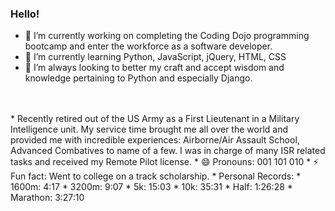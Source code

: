 ### Hello! 
* 🔭 I’m currently working on completing the Coding Dojo programming bootcamp and enter the workforce as a software developer. 
* 🌱 I’m currently learning Python, JavaScript, jQuery, HTML, CSS
* 🤔 I’m always looking to better my craft and accept wisdom and knowledge pertaining to Python and especially Django.<br /><br />
<br />
* Recently retired out of the US Army as a First Lieutenant in a Military Intelligence unit. My service time brought me all over the world and provided me with incredible experiences: Airborne/Air Assault School, Advanced Combatives to name of a few. I was in charge of many ISR related tasks and received my Remote Pilot license.
* 😄 Pronouns: 001 101 010
* ⚡ Fun fact: Went to college on a track scholarship. 
* Personal Records:
  * 1600m:  4:17
  * 3200m: 9:07
  * 5k: 15:03
  * 10k: 35:31
  * Half: 1:26:28
  * Marathon: 3:27:10
